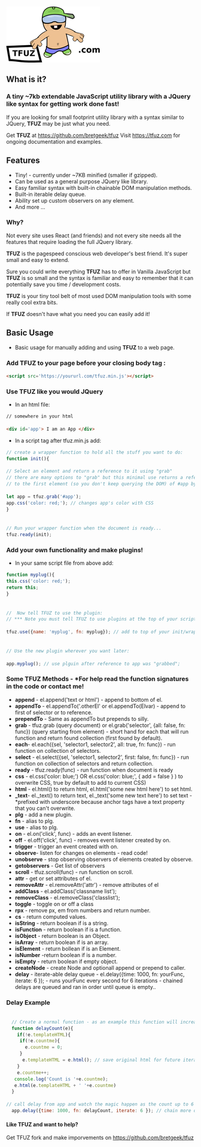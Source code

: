 

[<img alt="TFUZ"  src="imgs/logo.png" />](https://tfuz.com/)




## What is it?

### A tiny ~7kb extendable JavaScript utility library with a JQuery like syntax for getting work done fast!

If you are looking for small footprint utility library with a syntax similar to JQuery, **TFUZ** may be just what you need.

Get **TFUZ** at https://github.com/bretgeek/tfuz
Visit https://tfuz.com for ongoing documentation and examples.

## Features
* Tiny! - currently under ~7KB minified (smaller if gzipped).
* Can be used as a general purpose JQuery like library.
* Easy familiar syntax with built-in chainable DOM manipulation methods.
* Built-in iterable delay queue.
* Ability set up custom observers on any element.
* And more ...

### Why?
Not every site uses React (and friends) and not every site needs all the features that require loading the full JQuery library.

**TFUZ** is the pagespeed conscious web developer's best friend. It's super small and easy to extend.

 Sure you could write everything **TFUZ** has to offer in Vanilla JavaScript but **TFUZ** is so small and the syntax is familiar and easy to remember that it can potentially save you time / development costs.

**TFUZ** is your tiny tool belt of most used DOM manipulation tools with some really cool extra bits.

 If **TFUZ** doesn't have what you need you can easily add it!

## Basic Usage

* Basic usage for manually adding and using **TFUZ** to a web page.

### Add TFUZ to your page before your closing body tag :

```html
<script src='https://yoururl.com/tfuz.min.js'></script>

```


### Use TFUZ like you would JQuery

* In an html file:
```html
// somewhere in your html

<div id='app'> I am an App </div>
```

* In a script tag after tfuz.min.js add:

```js
// create a wrapper function to hold all the stuff you want to do:
function init(){

// Select an element and return a reference to it using "grab"
// there are many options to "grab" but this minimal use returns a reference
// to the first element (so you don't keep querying the DOM) of #app by default

let app = tfuz.grab('#app');
app.css('color: red;'); // changes app's color with CSS
}


// Run your wrapper function when the document is ready...
tfuz.ready(init);

```

### Add your own functionality and make plugins!

* In your same script file from above add:

```js
function myplug(){
this.css('color: red;');
return this;
}


//  Now tell TFUZ to use the plugin:
// *** Note you must tell TFUZ to use plugins at the top of your script file before initalizing anything else.

tfuz.use({name: 'myplug', fn: myplug}); // add to top of your init/wrapper function.


// Use the new plugin wherever you want later:

app.myplug(); // use plguin after reference to app was "grabbed";

```

### Some TFUZ Methods - *For help read the function signatures in the code or contact me!

 *   **append** -  el.append('text or html') - append to bottom of el.
 *   **appendTo** - el.appendTo('.otherEl' or el.appendTo(Elvar) - append to first of selector or to reference.
 *   **prependTo** - Same as appendTo but prepends to silly.
 *   **grab** - tfuz.grab (query document) or el.grab('selector', {all: false, fn: func}) (query starting from element)  - short hand for each that will run function and return found collection (first found by default).
 *   **each**- el.each({sel, 'selector1, selector2', all: true, fn: func}) - run function on collection of selectors.
 *   **select** - el.select({sel, 'selector1, selector2', first: false, fn: func}) - run function on collection of selectors and return collection.
 *  **ready** - tfuz.ready(func) - run function when document is ready
 *   **css** -  el.css('color: blue;') OR   el.css('color: blue;', { add = false } ) to overwrite CSS, true by default to add to current CSS)
 *   **html** - el.html() to return html, el.html('some new html here') to set html.
 *   **_text**- el._text() to return text, el._text('some new text here') to set text - *prefixed with underscore because anchor tags have a text property that you can't overwrite.
 *   **plg** - add a new plugin.
 *   **fn** - alias to plg.
 *   **use** - alias to plg.
 *   **on** - el.on('click', func) - adds an event listener.
 *   **off** - el.off('click', func) -  removes event listener created by on.
 *   **trigger** -  trigger an event created with on.
 *   **observe**- listen for changes on elements - read code!
 *   **unobserve** - stop observing observers of elements created by observe.
 *   **getobservers** -  Get list of observers
 *   **scroll** - tfuz.scroll(func) - run function on scroll.
 *   **attr** -  get or set attributes of el.
 *   **removeAttr** - el.removeAttr('attr') -  remove attributes of el
 *   **addClass** - el.addClass('classname list');
 *   **removeClass** - el.removeClass('classlist');
 *   **toggle** -  toggle on or off a class
 *   **rpx** - remove px, em from numbers and return number.
 *   **cs** - return computed values.
 *   **isString** - return boolean if is a string.
 *   **isFunction** -  return boolean if is a function.
 *   **isObject** -  return boolean is an Object.
 *   **isArray** - return boolean  if is an array.
 *   **isElement** -  return bollean  if is an Element.
 *   **isNumber** -return boolean if is a number.
 *   **isEmpty** -  return boolean if empty object.
 *   **createNode** -  create Node and optionall append or prepend to caller.
 *   **delay** - iterate-able delay queue - el.delay({time: 1000, fn: yourFunc, iterate: 6 }); -  runs yourFunc every second for 6 iterations - chained delays are queued and ran in order until queue is empty..





### Delay Example

```js

  // Create a normal function - as an example this function will increase a counter
  function delayCount(e){
    if(!e.templateHTML){
     if(!e.countme){
       e.countme = 0;
     }
      e.templateHTML = e.html(); // save original html for future iterations
    }
    e.countme++;
   console.log('Count is '+e.countme);
   e.html(e.templateHTML + ' '+e.countme)
  }

// call delay from app and watch the magic happen as the count up to 6 is appended to the existing html.
  app.delay({time: 1000, fn: delayCount, iterate: 6 }); // chain more delays here if you want.

```



#### Like TFUZ and want to help?

Get TFUZ fork and make imporvements on https://github.com/bretgeek/tfuz

